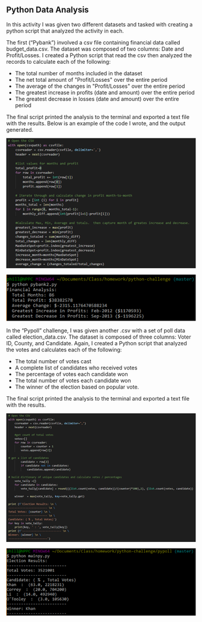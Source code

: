 ## Python Data Analysis

In this activity I was given two different datasets and tasked with creating a python script that analyzed the activity in each.  

The first (“Pybank”) involved a csv file containing financial data called budget_data.csv. The dataset was composed of two columns: Date and Profit/Losses. I created a Python script that read the csv then analyzed the records to calculate each of the following:

* The total number of months included in the dataset
* The net total amount of "Profit/Losses" over the entire period
* The average of the changes in "Profit/Losses" over the entire period
* The greatest increase in profits (date and amount) over the entire period
* The greatest decrease in losses (date and amount) over the entire period

The final script printed the analysis to the terminal and exported a text file with the results. Below is an example of the code I wrote, and the output generated.

![Bank_Code](Resources/Pybank_code.png)

![Bank_output](Resources/Pybank_output.png)
 
In the “Pypoll” challenge, I was given another .csv with a set of poll data called election_data.csv. The dataset is composed of three columns: Voter ID, County, and Candidate.  Again, I created a Python script that analyzed the votes and calculates each of the following:

* The total number of votes cast
* A complete list of candidates who received votes
* The percentage of votes each candidate won
* The total number of votes each candidate won
* The winner of the election based on popular vote.

The final script printed the analysis to the terminal and exported a text file with the results.

![Poll_Code](Resources/Pypoll_code.png)

![Poll_output](Resources/Pypoll_output.png)